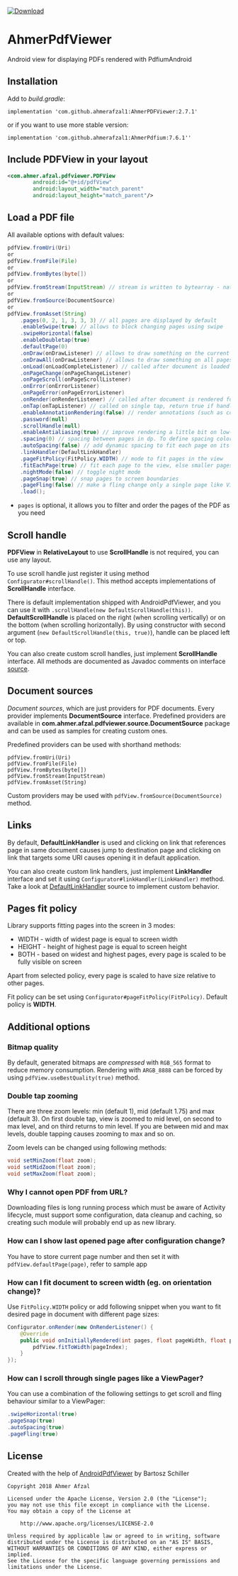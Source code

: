 [ ![Download](https://api.bintray.com/packages/ahmerafzal/maven/AhmerPDFViewer/images/download.svg) ](https://bintray.com/ahmerafzal/maven/AhmerPDFViewer/_latestVersion)

# AhmerPdfViewer
Android view for displaying PDFs rendered with PdfiumAndroid

## Installation

Add to _build.gradle_:

`implementation 'com.github.ahmerafzal1:AhmerPDFViewer:2.7.1'`

or if you want to use more stable version:
 
`implementation 'com.github.ahmerafzal1:AhmerPdfium:7.6.1''`

## Include PDFView in your layout

``` xml
<com.ahmer.afzal.pdfviewer.PDFView
        android:id="@+id/pdfView"
        android:layout_width="match_parent"
        android:layout_height="match_parent"/>
```

## Load a PDF file

All available options with default values:
``` java
pdfView.fromUri(Uri)
or
pdfView.fromFile(File)
or
pdfView.fromBytes(byte[])
or
pdfView.fromStream(InputStream) // stream is written to bytearray - native code cannot use Java Streams
or
pdfView.fromSource(DocumentSource)
or
pdfView.fromAsset(String)
    .pages(0, 2, 1, 3, 3, 3) // all pages are displayed by default
    .enableSwipe(true) // allows to block changing pages using swipe
    .swipeHorizontal(false)
    .enableDoubletap(true)
    .defaultPage(0)     
    .onDraw(onDrawListener) // allows to draw something on the current page, usually visible in the middle of the screen    
    .onDrawAll(onDrawListener) // allows to draw something on all pages, separately for every page. Called only for visible pages
    .onLoad(onLoadCompleteListener) // called after document is loaded and starts to be rendered
    .onPageChange(onPageChangeListener)
    .onPageScroll(onPageScrollListener)
    .onError(onErrorListener)
    .onPageError(onPageErrorListener)
    .onRender(onRenderListener) // called after document is rendered for the first time    
    .onTap(onTapListener) // called on single tap, return true if handled, false to toggle scroll handle visibility
    .enableAnnotationRendering(false) // render annotations (such as comments, colors or forms)
    .password(null)
    .scrollHandle(null)
    .enableAntialiasing(true) // improve rendering a little bit on low-res screens    
    .spacing(0) // spacing between pages in dp. To define spacing color, set view background
    .autoSpacing(false) // add dynamic spacing to fit each page on its own on the screen
    .linkHandler(DefaultLinkHandler)
    .pageFitPolicy(FitPolicy.WIDTH) // mode to fit pages in the view
    .fitEachPage(true) // fit each page to the view, else smaller pages are scaled relative to largest page.
    .nightMode(false) // toggle night mode
    .pageSnap(true) // snap pages to screen boundaries
    .pageFling(false) // make a fling change only a single page like ViewPager
    .load();
```

* `pages` is optional, it allows you to filter and order the pages of the PDF as you need

## Scroll handle

**PDFView** in **RelativeLayout** to use **ScrollHandle** is not required, you can use any layout.

To use scroll handle just register it using method `Configurator#scrollHandle()`.
This method accepts implementations of **ScrollHandle** interface.

There is default implementation shipped with AndroidPdfViewer, and you can use it with
`.scrollHandle(new DefaultScrollHandle(this))`.
**DefaultScrollHandle** is placed on the right (when scrolling vertically) or on the bottom (when scrolling horizontally).
By using constructor with second argument (`new DefaultScrollHandle(this, true)`), handle can be placed left or top.

You can also create custom scroll handles, just implement **ScrollHandle** interface.
All methods are documented as Javadoc comments on interface [source](https://github.com/AhmerAfzal1/AhmerPDF/blob/master/AhmerPDFViewer/src/main/java/com/ahmer/afzal/pdfviewer/scroll/ScrollHandle.java).

## Document sources
_Document sources_, which are just providers for PDF documents.
Every provider implements **DocumentSource** interface.
Predefined providers are available in **com.ahmer.afzal.pdfviewer.source.DocumentSource** package and can be used as
samples for creating custom ones.

Predefined providers can be used with shorthand methods:
```
pdfView.fromUri(Uri)
pdfView.fromFile(File)
pdfView.fromBytes(byte[])
pdfView.fromStream(InputStream)
pdfView.fromAsset(String)
```
Custom providers may be used with `pdfView.fromSource(DocumentSource)` method.

## Links
By default, **DefaultLinkHandler** is used and clicking on link that references page in same document causes jump to destination page
and clicking on link that targets some URI causes opening it in default application.

You can also create custom link handlers, just implement **LinkHandler** interface and set it using
`Configurator#linkHandler(LinkHandler)` method. Take a look at [DefaultLinkHandler](https://github.com/AhmerAfzal1/AhmerPDF/blob/master/AhmerPDFViewer/src/main/java/com/ahmer/afzal/pdfviewer/scroll/DefaultScrollHandle.java)
source to implement custom behavior.

## Pages fit policy
Library supports fitting pages into the screen in 3 modes:
* WIDTH - width of widest page is equal to screen width
* HEIGHT - height of highest page is equal to screen height
* BOTH - based on widest and highest pages, every page is scaled to be fully visible on screen

Apart from selected policy, every page is scaled to have size relative to other pages.

Fit policy can be set using `Configurator#pageFitPolicy(FitPolicy)`. Default policy is **WIDTH**.

## Additional options

### Bitmap quality
By default, generated bitmaps are _compressed_ with `RGB_565` format to reduce memory consumption.
Rendering with `ARGB_8888` can be forced by using `pdfView.useBestQuality(true)` method.

### Double tap zooming
There are three zoom levels: min (default 1), mid (default 1.75) and max (default 3). On first double tap,
view is zoomed to mid level, on second to max level, and on third returns to min level.
If you are between mid and max levels, double tapping causes zooming to max and so on.

Zoom levels can be changed using following methods:

``` java
void setMinZoom(float zoom);
void setMidZoom(float zoom);
void setMaxZoom(float zoom);
```

### Why I cannot open PDF from URL?
Downloading files is long running process which must be aware of Activity lifecycle, must support some configuration, 
data cleanup and caching, so creating such module will probably end up as new library.

### How can I show last opened page after configuration change?
You have to store current page number and then set it with `pdfView.defaultPage(page)`, refer to sample app

### How can I fit document to screen width (eg. on orientation change)?
Use `FitPolicy.WIDTH` policy or add following snippet when you want to fit desired page in document with different page sizes:
``` java
Configurator.onRender(new OnRenderListener() {
    @Override
    public void onInitiallyRendered(int pages, float pageWidth, float pageHeight) {
        pdfView.fitToWidth(pageIndex);
    }
});
```

### How can I scroll through single pages like a ViewPager?
You can use a combination of the following settings to get scroll and fling behaviour similar to a ViewPager:
``` java
.swipeHorizontal(true)
.pageSnap(true)
.autoSpacing(true)
.pageFling(true)
```

## License

Created with the help of [AndroidPdfViewer](https://github.com/barteksc/AndroidPdfViewer/) by Bartosz Schiller
```
Copyright 2018 Ahmer Afzal

Licensed under the Apache License, Version 2.0 (the "License");
you may not use this file except in compliance with the License.
You may obtain a copy of the License at

    http://www.apache.org/licenses/LICENSE-2.0

Unless required by applicable law or agreed to in writing, software
distributed under the License is distributed on an "AS IS" BASIS,
WITHOUT WARRANTIES OR CONDITIONS OF ANY KIND, either express or implied.
See the License for the specific language governing permissions and
limitations under the License.
```

